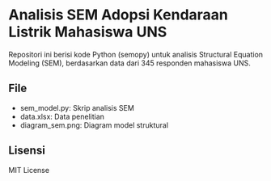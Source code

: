# Analisis SEM Adopsi Kendaraan Listrik Mahasiswa UNS

Repositori ini berisi kode Python (semopy) untuk analisis Structural Equation Modeling (SEM), berdasarkan data dari 345 responden mahasiswa UNS.

## File
- sem_model.py: Skrip analisis SEM
- data.xlsx: Data penelitian
- diagram_sem.png: Diagram model struktural

## Lisensi
MIT License
